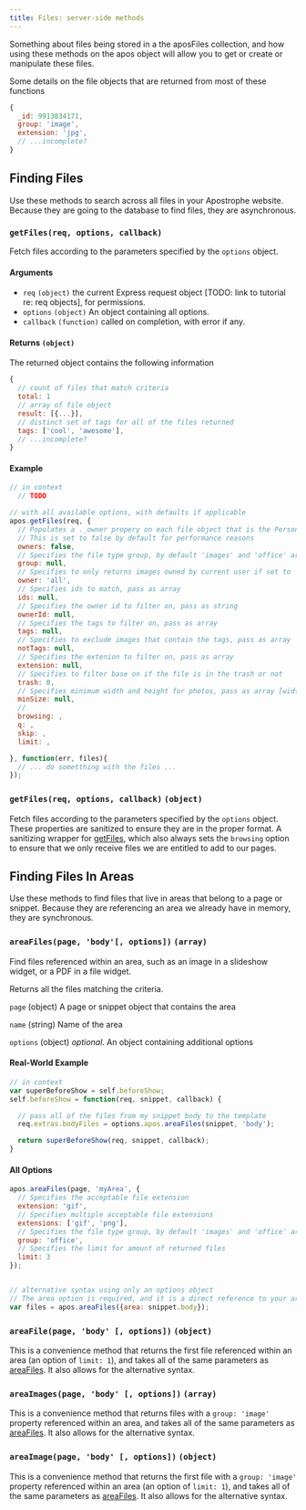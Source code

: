 ```yaml
---
title: Files: server-side methods
---
```


Something about files being stored in a the aposFiles collection, and how using these methods on the apos object will allow you to get or create or manipulate these files.

Some details on the file objects that are returned from most of these functions

```javascript
{
  _id: 9913834171,
  group: 'image',
  extension: 'jpg',
  // ...incomplete?
}
```

## Finding Files

Use these methods to search across all files in your Apostrophe website. Because they are going to the database to find files, they are asynchronous.

### `getFiles(req, options, callback)`

Fetch files according to the parameters specified by the `options` object.

#### Arguments

* `req` `(object)` the current Express request object [TODO: link to tutorial re: req objects], for permissions.
* `options` `(object)` An object containing all options.
* `callback` `(function)` called on completion, with error if any.

#### Returns `(object)`

The returned object contains the following information

```javascript
{
  // count of files that match criteria
  total: 1
  // array of file object
  result: [{...}],
  // distinct set of tags for all of the files returned
  tags: ['cool', 'awesome'],
  // ...incomplete?
}
```

#### Example

```javascript
// in context
  // TODO

// with all available options, with defaults if applicable
apos.getFiles(req, {
  // Populates a ._owner propery on each file object that is the Person object of the owner if set to true
  // This is set to false by default for performance reasons
  owners: false,
  // Specifies the file type group, by default 'images' and 'office' are available, pass as string
  group: null,
  // Specifies to only returns images owned by current user if set to 'user'
  owner: 'all',
  // Specifies ids to match, pass as array
  ids: null,
  // Specifies the owner id to filter on, pass as string
  ownerId: null,
  // Specifies the tags to filter on, pass as array
  tags: null,
  // Specifies to exclude images that contain the tags, pass as array
  notTags: null,
  // Specifies the extenion to filter on, pass as array
  extension: null,
  // Specifies to filter base on if the file is in the trash or not
  trash: 0,
  // Specifies minimum width and height for photos, pass as array [width, height]
  minSize: null,
  //
  browsing: ,
  q: ,
  skip: ,
  limit: ,

}, function(err, files){
  // ... do sometthing with the files ...
});
```

### `getFiles(req, options, callback)` `(object)`

Fetch files according to the parameters specified by the
`options` object. These properties are sanitized to ensure they are in the proper format. A sanitizing wrapper for [getFiles](#getFiles), which also always sets the `browsing` option to ensure that we only receive files we are entitled to add to our pages.


## Finding Files In Areas

Use these methods to find files that live in areas that belong to a page or snippet. Because they are referencing an area we already have in memory, they are synchronous.

### `areaFiles(page, 'body'[, options])` `(array)`

Find files referenced within an area, such as an image in a slideshow widget,
or a PDF in a file widget.

Returns all the files matching the criteria.

`page` (object) A page or snippet object that contains the area

`name` (string) Name of the area

`options` (object) *optional*. An object containing additional options

#### Real-World Example

```javascript
// in context
var superBeforeShow = self.beforeShow;
self.beforeShow = function(req, snippet, callback) {

  // pass all of the files from my snippet body to the template
  req.extras.bodyFiles = options.apos.areaFiles(snippet, 'body');

  return superBeforeShow(req, snippet, callback);
}
```

#### All Options

```javascript
apos.areaFiles(page, 'myArea', {
  // Specifies the acceptable file extension
  extension: 'gif',
  // Specifies multiple acceptable file extensions
  extensions: ['gif', 'png'],
  // Specifies the file type group, by default 'images' and 'office' are available
  group: 'office',
  // Specifies the limit for amount of returned files
  limit: 3
});


// alternative syntax using only an options object
// The area option is required, and it is a direct reference to your area
var files = apos.areaFiles({area: snippet.body});
```

### `areaFile(page, 'body' [, options])` `(object)`

This is a convenience method that returns the first file referenced within an area (an option of `limit: 1`), and takes all of the same parameters as [areaFiles](#area-files). It also allows for the alternative syntax.

### `areaImages(page, 'body' [, options])` `(array)`

This is a convenience method that returns files with a `group: 'image'` property referenced within an area, and takes all of the same parameters as [areaFiles](#area-files). It also allows for the alternative syntax.

### `areaImage(page, 'body' [, options])` `(object)`

This is a convenience method that returns the first file with a `group: 'image'` property referenced within an area (an option of `limit: 1`), and takes all of the same parameters as [areaFiles](#area-files). It also allows for the alternative syntax.
